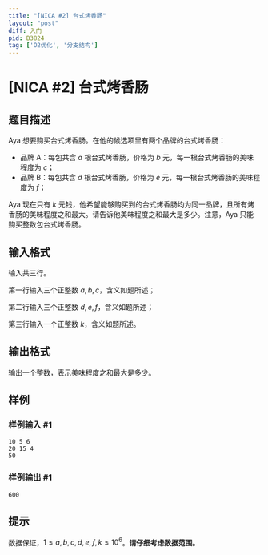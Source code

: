```yaml
---
title: "[NICA #2] 台式烤香肠"
layout: "post"
diff: 入门
pid: B3824
tag: ['O2优化', '分支结构']
---
```

# [NICA #2] 台式烤香肠
## 题目描述

Aya 想要购买台式烤香肠。在他的候选项里有两个品牌的台式烤香肠：

- 品牌 A：每包共含 $a$ 根台式烤香肠，价格为 $b$ 元，每一根台式烤香肠的美味程度为 $c$；
- 品牌 B：每包共含 $d$ 根台式烤香肠，价格为 $e$ 元，每一根台式烤香肠的美味程度为 $f$；

Aya 现在只有 $k$ 元钱，他希望能够购买到的台式烤香肠均为同一品牌，且所有烤香肠的美味程度之和最大。请告诉他美味程度之和最大是多少。注意，Aya 只能购买整数包台式烤香肠。
## 输入格式

输入共三行。

第一行输入三个正整数 $a,b,c$，含义如题所述；

第二行输入三个正整数 $d,e,f$，含义如题所述；

第三行输入一个正整数 $k$，含义如题所述。
## 输出格式

输出一个整数，表示美味程度之和最大是多少。
## 样例

### 样例输入 #1
```
10 5 6
20 15 4
50
```
### 样例输出 #1
```
600
```
## 提示

数据保证，$1 \leq a,b,c,d,e,f,k \leq 10^6$。**请仔细考虑数据范围。**
